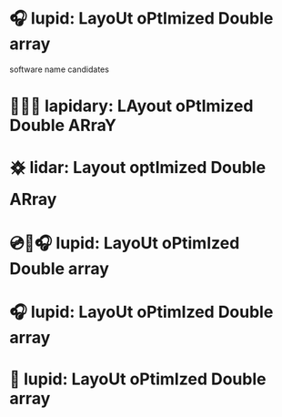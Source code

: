 # 🎧 lupid: LayoUt oPtImized Double array

software name candidates

# 💎🧑‍🔧 lapidary: LAyout oPtImized Double ARraY
# 𑗎 lidar: Layout optImized Double ARray
# 💿🎤🎧 lupid: LayoUt oPtimIzed Double array
# 🎧 lupid: LayoUt oPtimIzed Double array
# 🎤 lupid: LayoUt oPtimIzed Double array